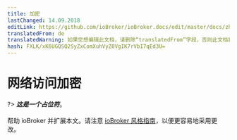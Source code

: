 ```yaml
---
title: 加密
lastChanged: 14.09.2018
editLink: https://github.com/ioBroker/ioBroker.docs/edit/master/docs/zh-cn/config/encryption.md
translatedFrom: de
translatedWarning: 如果您想编辑此文档，请删除“translatedFrom”字段，否则此文档将再次自动翻译
hash: FXLK/xK6UGQSQ2SyZxComXuhVyZ0VgIK7rVbI7qEd3U=
---
```

# 网络访问加密
?> ***这是一个占位符***。<br><br>帮助 ioBroker 并扩展本文。请注意 [ioBroker 风格指南](https://www.iobroker.net/#de/documentation/community/styleguidedoc.md)，以便更容易地采用更改。